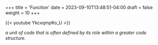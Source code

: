 +++
title = 'Function'
date = 2023-09-10T13:48:51-04:00
draft = false
weight = 10
+++

{{< youtube YkcxqmpKo_U >}}

*a unit of code that is often defined by its role within a greater code structure.*